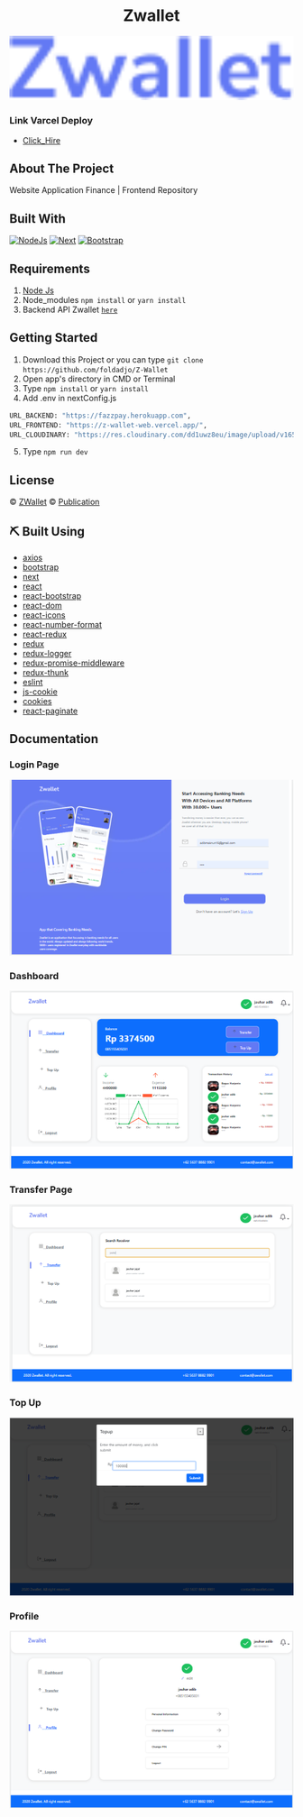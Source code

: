 <h1 align='center'>Zwallet</h1>

<p align="center">
 <a href="https://z-wallet-web.vercel.app/"><img src="/public/Zwallet-blue.png" alt="2022-06-11-00-56-56-98-REC" border="0" width="800px"></a>
</p>

### Link Varcel Deploy
- [Click_Hire](https://z-wallet-web.vercel.app/)

## About The Project

Website Application Finance | Frontend Repository

## Built With

[![NodeJs](https://img.shields.io/badge/NodeJs-16.15.x-green)](https://github.com/react-bootstrap/react-bootstrap)
[![Next](https://img.shields.io/badge/Next-v12.1.6-black)](https://nextjs.org/)
[![Bootstrap](https://img.shields.io/badge/Bootstrap-v4.6.x-purple)](https://github.com/react-bootstrap/react-bootstrap)

## Requirements

1. <a href="https://nodejs.org/en/download/">Node Js</a>
2. Node_modules `npm install` or `yarn install`
3. Backend API Zwallet [`here`](https://github.com/FazztrackWebClass/FazzPay-Backend)

## Getting Started

1. Download this Project or you can type `git clone https://github.com/foldadjo/Z-Wallet`
2. Open app's directory in CMD or Terminal
3. Type `npm install` or `yarn install`
4. Add .env in nextConfig.js

```sh
URL_BACKEND: "https://fazzpay.herokuapp.com",
URL_FRONTEND: "https://z-wallet-web.vercel.app/",
URL_CLOUDINARY: "https://res.cloudinary.com/dd1uwz8eu/image/upload/v1653276449/",
```

5. Type `npm run dev`

## License

© [ZWallet](https://github.com/foldadjo/Z-Wallet)
© [Publication](https://z-wallet-web.vercel.app/)

## ⛏️ Built Using

- [axios](https://www.npmjs.com/package/axios)
- [bootstrap](https://www.npmjs.com/package/bootstrap)
- [next](https://www.npmjs.com/package/next)
- [react](https://www.npmjs.com/package/react)
- [react-bootstrap](https://www.npmjs.com/package/react-bootstrap)
- [react-dom](https://www.npmjs.com/package/react-dom)
- [react-icons](https://www.npmjs.com/package/react-icons)
- [react-number-format](https://www.npmjs.com/package/react-number-format)
- [react-redux](https://www.npmjs.com/package/react-redux)
- [redux](https://www.npmjs.com/package/redux)
- [redux-logger](https://www.npmjs.com/package/redux-logger)
- [redux-promise-middleware](https://www.npmjs.com/package/redux-promise-middleware)
- [redux-thunk](https://www.npmjs.com/package/redux-thunk)
- [eslint](https://www.npmjs.com/package/eslint)
- [js-cookie](https://www.npmjs.com/package/js-cookie)
- [cookies](https://www.npmjs.com/package/cookies)
- [react-paginate](https://www.npmjs.com/package/react-paginate)

## Documentation
### Login Page
![Login Page](/public/Login.PNG)

### Dashboard
![Dashboard](/public/Dashboard.PNG)

### Transfer Page
![Transfer](/public/Transfer.PNG)

### Top Up
![Topup](/public/Topup.PNG)

### Profile
![Profile](/public/Profile.PNG)